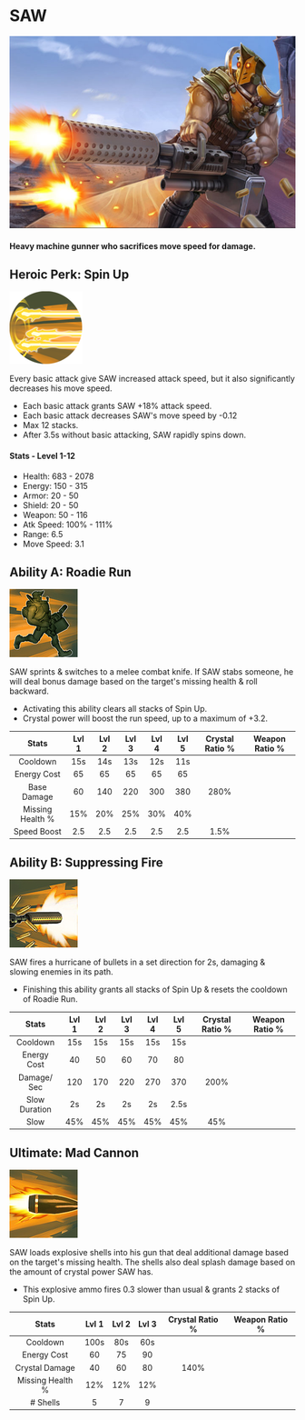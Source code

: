 # SAW

![](../../.gitbook/assets/image%20%2842%29.png)

#### Heavy machine gunner who sacrifices move speed for damage.

## Heroic Perk: Spin Up

![Spin Up](../../.gitbook/assets/image%20%2889%29.png)

Every basic attack give SAW increased attack speed, but it also significantly decreases his move speed.

* Each basic attack grants SAW +18% attack speed.
* Each basic attack decreases SAW's move speed by -0.12
* Max 12 stacks.
* After 3.5s without basic attacking, SAW rapidly spins down.

#### Stats - Level 1-12

* Health: 683 - 2078
* Energy: 150 - 315
* Armor: 20 - 50
* Shield: 20 - 50
* Weapon: 50 - 116
* Atk Speed: 100% - 111%
* Range: 6.5
* Move Speed: 3.1

## Ability A: Roadie Run

![Roadie Run](../../.gitbook/assets/image%20%28147%29.png)

SAW sprints & switches to a melee combat knife. If SAW stabs someone, he will deal bonus damage based on the target's missing health & roll backward.

* Activating this ability clears all stacks of Spin Up.
* Crystal power will boost the run speed, up to a maximum of +3.2.

| Stats | Lvl 1 | Lvl 2 | Lvl 3 | Lvl 4 | Lvl 5 | Crystal      Ratio % | Weapon     Ratio % |
| :---: | :---: | :---: | :---: | :---: | :---: | :---: | :---: |
| Cooldown | 15s | 14s | 13s | 12s | 11s |  |  |
| Energy       Cost | 65 | 65 | 65 | 65 | 65 |  |  |
| Base          Damage | 60 | 140 | 220 | 300 | 380 | 280% |  |
| Missing     Health % | 15% | 20% | 25% | 30% | 40% |  |  |
| Speed        Boost | 2.5 | 2.5 | 2.5 | 2.5 | 2.5 | 1.5% |  |

## Ability B: Suppressing Fire

![Suppressing Fire](../../.gitbook/assets/image%20%2841%29.png)

SAW fires a hurricane of bullets in a set direction for 2s, damaging & slowing enemies in its path.

* Finishing this ability grants all stacks of Spin Up & resets the cooldown of Roadie Run.

| Stats | Lvl 1 | Lvl 2 | Lvl 3 | Lvl 4 | Lvl 5 | Crystal      Ratio % | Weapon     Ratio % |
| :---: | :---: | :---: | :---: | :---: | :---: | :---: | :---: |
| Cooldown | 15s | 15s | 15s | 15s | 15s |  |  |
| Energy       Cost | 40 | 50 | 60 | 70 | 80 |  |  |
| Damage/   Sec | 120 | 170 | 220 | 270 | 370 | 200% |  |
| Slow          Duration | 2s | 2s | 2s | 2s | 2.5s |  |  |
| Slow | 45% | 45% | 45% | 45% | 45% | 45% |  |

## Ultimate: Mad Cannon

![Mad Cannon](../../.gitbook/assets/image%20%28330%29.png)

SAW loads explosive shells into his gun that deal additional damage based on the target's missing health. The shells also deal splash damage based on the amount of crystal power SAW has.

* This explosive ammo fires 0.3 slower than usual & grants 2 stacks of Spin Up.

| Stats | Lvl 1 | Lvl 2 | Lvl 3 | Crystal Ratio % | Weapon Ratio % |
| :---: | :---: | :---: | :---: | :---: | :---: |
| Cooldown | 100s | 80s | 60s |  |  |
| Energy Cost | 60 | 75 | 90 |  |  |
| Crystal Damage | 40 | 60 | 80 | 140% |  |
| Missing Health % | 12% | 12% | 12% |  |  |
| \# Shells | 5 | 7 | 9 |  |  |

